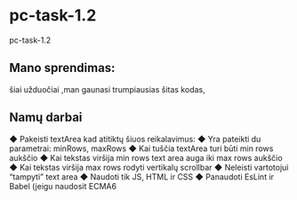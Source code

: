 # pc-task-1.2
pc-task-1.2

## Mano sprendimas:
 šiai užduočiai ,man gaunasi trumpiausias šitas kodas,
 

## Namų darbai
◆ Pakeisti textArea kad atitiktų šiuos reikalavimus:
◆ Yra pateikti du parametrai: minRows,
maxRows
◆ Kai tuščia textArea turi būti min rows
aukščio
◆ Kai tekstas viršija min rows text area auga
iki max rows aukščio
◆ Kai tekstas viršija max rows rodyti vertikalų
scrollbar
◆ Neleisti vartotojui “tampyti” text area
◆ Naudoti tik JS, HTML ir CSS
◆ Panaudoti EsLint ir Babel (jeigu naudosit
ECMA6

